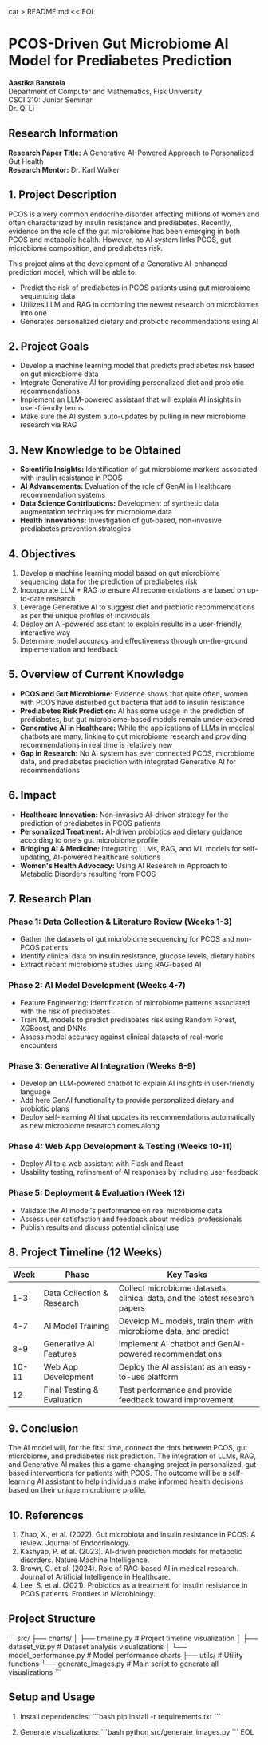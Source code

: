 cat > README.md << EOL
# PCOS-Driven Gut Microbiome AI Model for Prediabetes Prediction


**Aastika Banstola**  
Department of Computer and Mathematics, Fisk University  
CSCI 310: Junior Seminar  
Dr. Qi Li  


## Research Information
**Research Paper Title:** A Generative AI-Powered Approach to Personalized Gut Health  
**Research Mentor:** Dr. Karl Walker

## 1. Project Description
PCOS is a very common endocrine disorder affecting millions of women and often characterized by insulin resistance and prediabetes. Recently, evidence on the role of the gut microbiome has been emerging in both PCOS and metabolic health. However, no AI system links PCOS, gut microbiome composition, and prediabetes risk.

This project aims at the development of a Generative AI-enhanced prediction model, which will be able to:
- Predict the risk of prediabetes in PCOS patients using gut microbiome sequencing data
- Utilizes LLM and RAG in combining the newest research on microbiomes into one
- Generates personalized dietary and probiotic recommendations using AI

## 2. Project Goals
- Develop a machine learning model that predicts prediabetes risk based on gut microbiome data
- Integrate Generative AI for providing personalized diet and probiotic recommendations
- Implement an LLM-powered assistant that will explain AI insights in user-friendly terms
- Make sure the AI system auto-updates by pulling in new microbiome research via RAG

## 3. New Knowledge to be Obtained
- **Scientific Insights:** Identification of gut microbiome markers associated with insulin resistance in PCOS
- **AI Advancements:** Evaluation of the role of GenAI in Healthcare recommendation systems
- **Data Science Contributions:** Development of synthetic data augmentation techniques for microbiome data
- **Health Innovations:** Investigation of gut-based, non-invasive prediabetes prevention strategies

## 4. Objectives
1. Develop a machine learning model based on gut microbiome sequencing data for the prediction of prediabetes risk
2. Incorporate LLM + RAG to ensure AI recommendations are based on up-to-date research
3. Leverage Generative AI to suggest diet and probiotic recommendations as per the unique profiles of individuals
4. Deploy an AI-powered assistant to explain results in a user-friendly, interactive way
5. Determine model accuracy and effectiveness through on-the-ground implementation and feedback

## 5. Overview of Current Knowledge
- **PCOS and Gut Microbiome:** Evidence shows that quite often, women with PCOS have disturbed gut bacteria that add to insulin resistance
- **Prediabetes Risk Prediction:** AI has some usage in the prediction of prediabetes, but gut microbiome-based models remain under-explored
- **Generative AI in Healthcare:** While the applications of LLMs in medical chatbots are many, linking to gut microbiome research and providing recommendations in real time is relatively new
- **Gap in Research:** No AI system has ever connected PCOS, microbiome data, and prediabetes prediction with integrated Generative AI for recommendations

## 6. Impact
- **Healthcare Innovation:** Non-invasive AI-driven strategy for the prediction of prediabetes in PCOS patients
- **Personalized Treatment:** AI-driven probiotics and dietary guidance according to one's gut microbiome profile
- **Bridging AI & Medicine:** Integrating LLMs, RAG, and ML models for self-updating, AI-powered healthcare solutions
- **Women's Health Advocacy:** Using AI Research in Approach to Metabolic Disorders resulting from PCOS

## 7. Research Plan
### Phase 1: Data Collection & Literature Review (Weeks 1-3)
- Gather the datasets of gut microbiome sequencing for PCOS and non-PCOS patients
- Identify clinical data on insulin resistance, glucose levels, dietary habits
- Extract recent microbiome studies using RAG-based AI

### Phase 2: AI Model Development (Weeks 4-7)
- Feature Engineering: Identification of microbiome patterns associated with the risk of prediabetes
- Train ML models to predict prediabetes risk using Random Forest, XGBoost, and DNNs
- Assess model accuracy against clinical datasets of real-world encounters

### Phase 3: Generative AI Integration (Weeks 8-9)
- Develop an LLM-powered chatbot to explain AI insights in user-friendly language
- Add here GenAI functionality to provide personalized dietary and probiotic plans
- Deploy self-learning AI that updates its recommendations automatically as new microbiome research comes along

### Phase 4: Web App Development & Testing (Weeks 10-11)
- Deploy AI to a web assistant with Flask and React
- Usability testing, refinement of AI responses by including user feedback

### Phase 5: Deployment & Evaluation (Week 12)
- Validate the AI model's performance on real microbiome data
- Assess user satisfaction and feedback about medical professionals
- Publish results and discuss potential clinical use

## 8. Project Timeline (12 Weeks)

| Week | Phase | Key Tasks |
|------|-------|-----------|
| 1-3 | Data Collection & Research | Collect microbiome datasets, clinical data, and the latest research papers |
| 4-7 | AI Model Training | Develop ML models, train them with microbiome data, and predict |
| 8-9 | Generative AI Features | Implement AI chatbot and GenAI-powered recommendations |
| 10-11 | Web App Development | Deploy the AI assistant as an easy-to-use platform |
| 12 | Final Testing & Evaluation | Test performance and provide feedback toward improvement |

## 9. Conclusion
The AI model will, for the first time, connect the dots between PCOS, gut microbiome, and prediabetes risk prediction. The integration of LLMs, RAG, and Generative AI makes this a game-changing project in personalized, gut-based interventions for patients with PCOS. The outcome will be a self-learning AI assistant to help individuals make informed health decisions based on their unique microbiome profile.

## 10. References
1. Zhao, X., et al. (2022). Gut microbiota and insulin resistance in PCOS: A review. Journal of Endocrinology.
2. Kashyap, P. et al. (2023). AI-driven prediction models for metabolic disorders. Nature Machine Intelligence.
3. Brown, C. et al. (2024). Role of RAG-based AI in medical research. Journal of Artificial Intelligence in Healthcare.
4. Lee, S. et al. (2021). Probiotics as a treatment for insulin resistance in PCOS patients. Frontiers in Microbiology.

## Project Structure

\`\`\`
src/
├── charts/
│   ├── timeline.py          # Project timeline visualization
│   ├── dataset_viz.py       # Dataset analysis visualizations
│   └── model_performance.py # Model performance charts
├── utils/                   # Utility functions
└── generate_images.py       # Main script to generate all visualizations
\`\`\`

## Setup and Usage

1. Install dependencies:
\`\`\`bash
pip install -r requirements.txt
\`\`\`

2. Generate visualizations:
\`\`\`bash
python src/generate_images.py
\`\`\`
EOL
